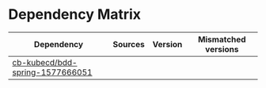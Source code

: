 # Dependency Matrix

Dependency | Sources | Version | Mismatched versions
---------- | ------- | ------- | -------------------
[cb-kubecd/bdd-spring-1577666051](https://github.com/cb-kubecd/bdd-spring-1577666051.git) |  | []() | 
